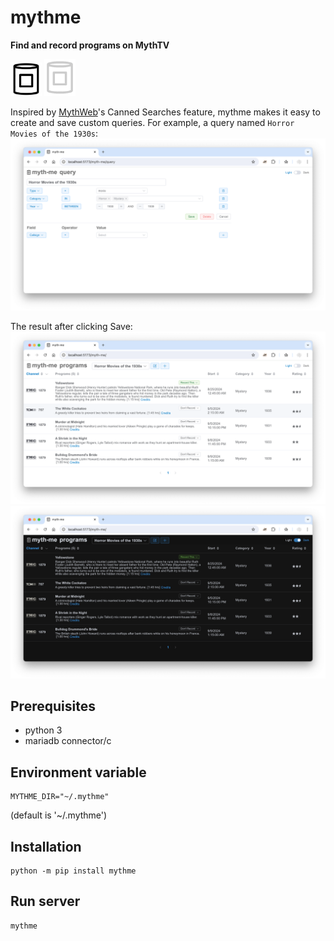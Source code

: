 # mythme
**Find and record programs on MythTV**

<img alt="mythme" src="https://raw.githubusercontent.com/donaldoakes/mythme/main/docs/img/mm-light.png#gh-light-mode-only" width="50px" />
<img alt="mythme" src="https://raw.githubusercontent.com/donaldoakes/mythme/main/docs/img/mm-dark.png#gh-dark-mode-only" width="50px" />

Inspired by [MythWeb](https://github.com/MythTV/mythweb)'s Canned Searches feature, mythme makes it easy
to create and save custom queries. For example, a query named `Horror Movies of the 1930s`:
<picture>
  <source media="(prefers-color-scheme: light)" srcset="https://raw.githubusercontent.com/donaldoakes/mythme/main/docs/img/query-light.png">
  <source media="(prefers-color-scheme: dark)" srcset="https://raw.githubusercontent.com/donaldoakes/mythme/main/docs/img/query-dark.png">
  <img alt="mythme query" src="https://raw.githubusercontent.com/donaldoakes/mythme/main/docs/img/query-light.png">
</picture>

The result after clicking Save:
![mythme programs](https://raw.githubusercontent.com/donaldoakes/mythme/main/docs/img/programs-light.png#gh-light-mode-only)
![mythme programs](https://raw.githubusercontent.com/donaldoakes/mythme/main/docs/img/programs-dark.png#gh-dark-mode-only)


## Prerequisites
- python 3
- mariadb connector/c

## Environment variable
```
MYTHME_DIR="~/.mythme"
```
(default is '~/.mythme')

## Installation
```
python -m pip install mythme
```

## Run server
```
mythme
```
